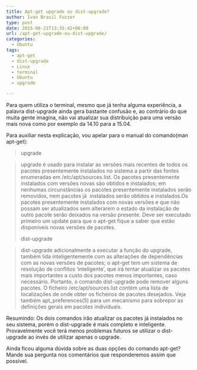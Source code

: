 ```yaml
---
title: Apt-get upgrade ou dist-upgrade?
author: Ivan Brasil Fuzzer
type: post
date: 2015-06-21T13:35:42+00:00
url: /apt-get-upgrade-ou-dist-upgrade/
categories:
  - Ubuntu
tags:
  - apt-get
  - dist-upgrade
  - Linux
  - terminal
  - Ubuntu
  - upgrade

---
```

Para quem utiliza o terminal, mesmo que já tenha alguma experiência, a palavra dist-upgrade ainda gera bastante confusão e, ao contrário do que muita gente imagina, não vai atualizar sua distribuição para uma versão mais nova como por exemplo da 14.10 para a 15.04.

Para auxiliar nesta explicação, vou apelar para o manual do comando(man apt-get):

> upgrade
  
> upgrade é usado para instalar as versões mais recentes de todos os pacotes presentemente instalados no sistema a partir das fontes enumeradas em /etc/apt/sources.list. Os pacotes presentemente instalados com versões novas são obtidos e instalados; em nenhumas circunstâncias os pacotes presentemente instalados serão removidos, nem pacotes já  instalados serão obtidos e instalados.Os pacotes presentemente instalados com novas versões e que não possam ser atualizados sem alterarem o estado da instalação de outro pacote serão deixados na versão presente. Deve ser executado primeiro um update para que o apt-get fique a saber que estão disponíveis novas versões de pacotes.
> 
> dist-upgrade
  
> dist-upgrade adicionalmente a executar a função do upgrade, também lida inteligentemente com as alterações de dependências com as novas versões de pacotes; o apt-get tem um sistema de resolução de conflitos &#8216;inteligente&#8217;, que irá tentar atualizar os pacotes mais importantes a custo dos pacotes menos importantes, caso necessário. Portanto, o comando dist-upgrade pode remover alguns pacotes. O ficheiro /etc/apt/sources.list contém uma lista de localizações de onde obter os ficheiros de pacotes desejados. Veja também apt_preferences(5) para um mecanismo para sobrepor as definições gerais em pacotes individuais.

Resumindo: Os dois comandos irão atualizar os pacotes já instalados no seu sistema, porém o dist-upgrade é mais completo e inteligente. Provavelmente você terá menos problemas futuros se utilizar o dist-upgrade ao invés de utilizar apenas o upgrade.

Ainda ficou alguma dúvida sobre as duas opções do comando apt-get? Mande sua pergunta nos comentários que responderemos assim que possível.